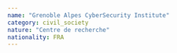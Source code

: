 ```yaml
---
name: "Grenoble Alpes CyberSecurity Institute"
category: civil_society
nature: "Centre de recherche"
nationality: FRA
---
```

    